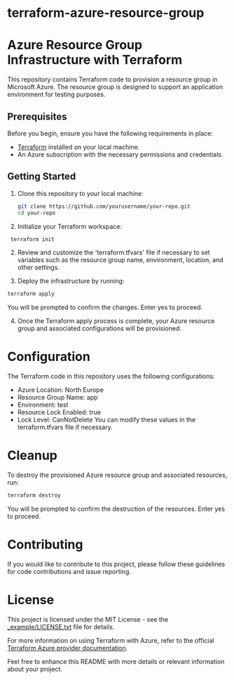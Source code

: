 # terraform-azure-resource-group
# Azure Resource Group Infrastructure with Terraform

This repository contains Terraform code to provision a resource group in Microsoft Azure. The resource group is designed to support an application environment for testing purposes.

## Prerequisites

Before you begin, ensure you have the following requirements in place:

- [Terraform](https://www.terraform.io/) installed on your local machine.
- An Azure subscription with the necessary permissions and credentials.

## Getting Started

1. Clone this repository to your local machine:

   ```bash
   git clone https://github.com/yourusername/your-repo.git
   cd your-repo
1. Initialize your Terraform workspace:

  ```bash
   terraform init
```
2. Review and customize the 'terraform.tfvars' file if necessary to set variables such as the resource group name, environment, location, and other settings.

3. Deploy the infrastructure by running:
  ```bash
terraform apply
```
You will be prompted to confirm the changes. Enter yes to proceed.

4. Once the Terraform apply process is complete, your Azure resource group and associated configurations will be provisioned.

# Configuration
The Terraform code in this repository uses the following configurations:

- Azure Location: North Europe
- Resource Group Name: app
- Environment: test
- Resource Lock Enabled: true
- Lock Level: CanNotDelete
You can modify these values in the terraform.tfvars file if necessary.

# Cleanup
To destroy the provisioned Azure resource group and associated resources, run:

   ```bash
terraform destroy
```
You will be prompted to confirm the destruction of the resources. Enter yes to proceed.

# Contributing
If you would like to contribute to this project, please follow these guidelines for code contributions and issue reporting.

# License
This project is licensed under the MIT License - see the [_example/LICENSE.txt](https://github.com/opz0/terraform-azure-resource-group/blob/readme/_example/LICENSE.txt) file for details.

For more information on using Terraform with Azure, refer to the official [Terraform Azure provider documentation](https://registry.terraform.io/providers/hashicorp/azurerm/latest/docs).

Feel free to enhance this README with more details or relevant information about your project.
